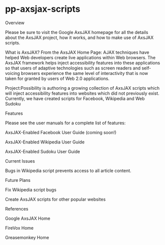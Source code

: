 # pp-axsjax-scripts
Overview

Please be sure to visit the Google AxsJAX homepage for all the details about the AxsJAX project, how it works, and how to make use of AxsJAX scripts.

What is AxsJAX? From the AxsJAX Home Page: AJAX techniques have helped Web developers create live applications within Web browsers. The AxsJAX framework helps inject accessibility features into these applications so that users of adaptive technologies such as screen readers and self-voicing browsers experience the same level of interactivity that is now taken for granted by users of Web 2.0 applications.

Project:Possibility is authoring a growing collection of AxsJAX scripts which will inject accessibility features into websites which did not previously exist. Currently, we have created scripts for Facebook, Wikipedia and Web Sudoku

Features

Please see the user manuals for a complete list of features:

AxsJAX-Enabled Facebook User Guide (coming soon!)

AxsJAX-Enabled Wikipedia User Guide

AxsJAX-Enabled Sudoku User Guide

Current Issues

Bugs in Wikipedia script prevents access to all article content.

Future Plans

Fix Wikipedia script bugs

Create AxsJAX scripts for other popular websites

References

Google AxsJAX Home

FireVox Home

Greasemonkey Home
